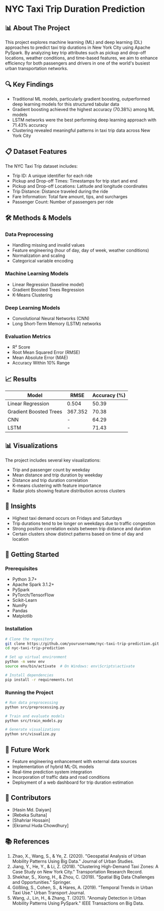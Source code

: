 # NYC Taxi Trip Duration Prediction

## 📊 About The Project

This project explores machine learning (ML) and deep learning (DL) approaches to predict taxi trip durations in New York City using Apache PySpark. By analyzing key trip attributes such as pickup and drop-off locations, weather conditions, and time-based features, we aim to enhance efficiency for both passengers and drivers in one of the world's busiest urban transportation networks.

## 🔍 Key Findings

- Traditional ML models, particularly gradient boosting, outperformed deep learning models for this structured tabular data
- Gradient boosting achieved the highest accuracy (70.38%) among ML models
- LSTM networks were the best performing deep learning approach with 71.43% accuracy
- Clustering revealed meaningful patterns in taxi trip data across New York City

## 📋 Dataset Features

The NYC Taxi Trip dataset includes:
- Trip ID: A unique identifier for each ride
- Pickup and Drop-off Times: Timestamps for trip start and end
- Pickup and Drop-off Locations: Latitude and longitude coordinates
- Trip Distance: Distance traveled during the ride
- Fare Information: Total fare amount, tips, and surcharges
- Passenger Count: Number of passengers per ride

## 🛠️ Methods & Models

### Data Preprocessing
- Handling missing and invalid values
- Feature engineering (hour of day, day of week, weather conditions)
- Normalization and scaling
- Categorical variable encoding

### Machine Learning Models
- Linear Regression (baseline model)
- Gradient Boosted Trees Regression
- K-Means Clustering

### Deep Learning Models
- Convolutional Neural Networks (CNN)
- Long Short-Term Memory (LSTM) networks

### Evaluation Metrics
- R² Score
- Root Mean Squared Error (RMSE)
- Mean Absolute Error (MAE)
- Accuracy Within 10% Range

## 📈 Results

| Model | RMSE | Accuracy (%) |
|-------|------|-------------|
| Linear Regression | 0.504 | 50.39 |
| Gradient Boosted Trees | 367.352 | 70.38 |
| CNN | - | 64.29 |
| LSTM | - | 71.43 |

## 📊 Visualizations

The project includes several key visualizations:
- Trip and passenger count by weekday
- Mean distance and trip duration by weekday
- Distance and trip duration correlation
- K-means clustering with feature importance
- Radar plots showing feature distribution across clusters

## 🔬 Insights

- Highest taxi demand occurs on Fridays and Saturdays
- Trip durations tend to be longer on weekdays due to traffic congestion
- Strong positive correlation exists between trip distance and duration
- Certain clusters show distinct patterns based on time of day and location

## 🚀 Getting Started

### Prerequisites
- Python 3.7+
- Apache Spark 3.1.2+
- PySpark
- PyTorch/TensorFlow
- Scikit-Learn
- NumPy
- Pandas
- Matplotlib

### Installation

```bash
# Clone the repository
git clone https://github.com/yourusername/nyc-taxi-trip-prediction.git
cd nyc-taxi-trip-prediction

# Set up virtual environment
python -m venv env
source env/bin/activate  # On Windows: env\Scripts\activate

# Install dependencies
pip install -r requirements.txt
```

### Running the Project

```bash
# Run data preprocessing
python src/preprocessing.py

# Train and evaluate models
python src/train_models.py

# Generate visualizations
python src/visualize.py
```

## 🔮 Future Work

- Feature engineering enhancement with external data sources
- Implementation of hybrid ML-DL models
- Real-time prediction system integration
- Incorporation of traffic data and road conditions
- Deployment of a web dashboard for trip duration estimation

## 👥 Contributors

- [Hasin Md. Daiyan]
- [Rebeka Sultana]
- [Shahriar Hossain]
- [Ekramul Huda Chowdhury]

## 📚 References

1. Zhao, X., Wang, S., & Ye, Z. (2020). "Geospatial Analysis of Urban Mobility Patterns Using Big Data." Journal of Urban Studies.
2. Jiang, Y., He, Y., & Li, Z. (2018). "Clustering High-Demand Taxi Zones: A Case Study on New York City." Transportation Research Record.
3. Shekhar, S., Xiong, H., & Zhou, C. (2019). "Spatial Big Data Challenges and Opportunities." Springer.
4. Gößling, S., Cohen, S., & Hares, A. (2019). "Temporal Trends in Urban Taxi Use." Urban Transport Journal.
5. Wang, J., Lin, H., & Zhang, T. (2021). "Anomaly Detection in Urban Mobility Patterns Using PySpark." IEEE Transactions on Big Data.


